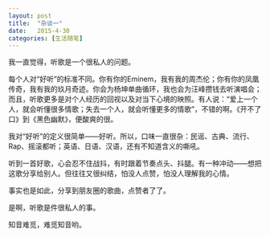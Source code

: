 ```yaml
---
layout: post
title:  "杂谈一"
date:   2015-4-30 
categories: [生活随笔]
---
```


我一直觉得，听歌是一个很私人的问题。

每个人对“好听”的标准不同。你有你的Eminem，我有我的周杰伦；你有你的凤凰传奇，我有我的玖月奇迹。你会为杨坤单曲循环，我也会为汪峰攒钱去听演唱会；而且，听歌更多是对个人经历的回视以及对当下心境的映照。有人说：“爱上一个人，就会听懂很多情歌；失去一个人，就会听懂更多的情歌”，不错的啊。《开不了口》到《黑色幽默》，便酸爽的很。

我对“好听”的定义很简单——好听。所以，口味一直很杂：民谣、古典、流行、Rap、摇滚都听；英语、日语、汉语，还有不知道含义的嘶吼。

听到一首好歌，心会忍不住战抖，有时跟着节奏点头、抖腿。有一种冲动——想把这歌分享给别人。但往往又很纠结，怕没人点赞，怕没人理解我的心情。

事实也是如此，分享到朋友圈的歌曲，点赞者了了。

是啊，听歌是件很私人的事。

知音难觅，难觅知音哟。